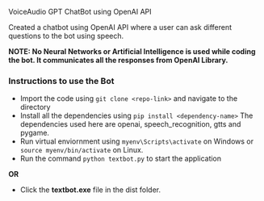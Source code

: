 VoiceAudio GPT ChatBot using OpenAI API

Created a chatbot using OpenAI API where a user can ask different questions to the bot using speech.

<b> NOTE: No Neural Networks or Artificial Intelligence is used while coding the bot. It communicates all the responses from OpenAI Library.</b>

<h3> Instructions to use the Bot</h3>

- Import the code using ``git clone <repo-link>`` and navigate to the directory
- Install all the dependencies using ``pip install <dependency-name>``  The dependencies used here are openai, speech_recognition, gtts and pygame.
- Run virtual enviornment using ``myenv\Scripts\activate`` on Windows or ``source myenv/bin/activate`` on Linux.
- Run the command ``python textbot.py`` to start the application


<b>OR</b>

- Click the <b>textbot.exe</b> file in the dist folder.

